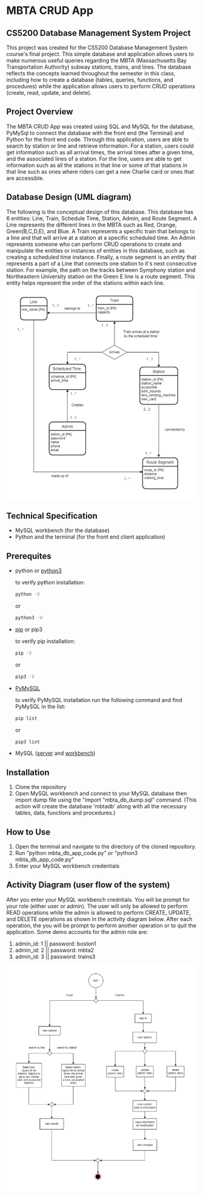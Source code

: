 # MBTA CRUD App

## CS5200 Database Management System Project

This project was created for the CS5200 Database Management System course's final project. This simple 
database and application allows users to make numerous useful queries regarding the MBTA (Massachusetts Bay Transportation Authority) subway stations, trains, and lines. The database reflects the concepts learned throughout the semester in this class, including how to create a database (tables, queries, functions, and procedures) while the application allows users to perform CRUD operations (create, read, update, and delete).

## Project Overview 
The MBTA CRUD App was created using SQL and MySQL for the database, PyMySql to connect the 
database with the front end (the Terminal) and Python for the front end code. Through this application, 
users are able to search by station or line and retrieve information. For a station, users could get
information such as all arrival times, the arrival times after a given time, and the associated lines 
of a station. For the line, users are able to get information such as all the stations in that line or 
some of that stations in that line such as ones where riders can get a new Charlie card or ones that are 
accessible.

## Database Design (UML diagram)
The following is the conceptual design of this database. This database has 6 entities: Line, Train, Schedule Time, Station, Admin, and Route Segment. A Line represents the different lines in the MBTA such as Red, Orange, Green(B,C,D,E), and Blue. A Train represents a specific train that belongs to a line and that will arrive at a station at a specific scheduled time. An Admin represents someone who can perform CRUD operations to create and manipulate the entities or instances of entities in this database, such as creating a scheduled time instance. Finally, a route segment is an entity that represents a part of a Line that connects one station to it's next consecutive station. For example, the path on the tracks between Symphony station and Northeastern University station on the Green E line is a route segment. This entity helps represent the order of the stations within each line. 
![Conceptual_Design](Documents/Conceptual_Design.png)

## Technical Specification
- MySQL workbench (for the database)
- Python and the terminal (for the front end client application)

## Prerequites 
- python or [python3](https://www.python.org/downloads/)
    
    to verify python installation: 
    ```bash
    python -V
    ```
    or 
    ```bash
    python3 -V
    ```
- [pip](https://pip.pypa.io/en/stable/installation/) or pip3
    
    to verify pip installation: 
    ```bash
    pip -V
    ```
    or 
    ```bash
    pip3 -V
    ```
- [PyMySQL](https://pypi.org/project/pymysql/)
    
    to verify PyMySQL installation run the following command and find PyMySQL in the list: 
    ```bash
    pip list
    ```
    or 
    ```bash
    pip3 list
    ```
- MySQL ([server](https://dev.mysql.com/downloads/mysql/) and [workbench](https://dev.mysql.com/downloads/workbench/))

## Installation
1. Clone the repository
2. Open MySQL workbench and connect to your MySQL database then import dump file using the "import "mbta_db_dump.sql" command. (This action will create the database 'mbtadb' along with all the necessary tables, data, functions and procedures.)

## How to Use
1. Open the terminal and navigate to the directory of the cloned repository.
2. Run "python mbta_db_app_code.py" or "python3 mbta_db_app_code.py"
3. Enter your MySQL workbench credentials 

## Activity Diagram (user flow of the system) 
After you enter your MySQL workbench credntials. You will be prompt for your role (either user or admin). The user will only be allowed to perform READ operations while the admin is allowed to perform CREATE, UPDATE, and DELETE operations as shown in the activity diagram below. After each operation, the you will be prompt to perform another operation or to quit the application. Some demo accounts for the admin role are: 
1. admin_id: 1 || password: boston1
2. admin_id: 2 || password: mbta2
3. admin_id: 3 || password: trains3

![Activity_Diagram](Documents/Activity_Diagram.png)


